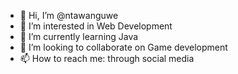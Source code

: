 - 👋 Hi, I’m @ntawanguwe
- 👀 I’m interested in Web Development
- 🌱 I’m currently learning Java
- 💞️ I’m looking to collaborate on Game development
- 📫 How to reach me: through social media

<!---
ntawanguwe/ntawanguwe is a ✨ special ✨ repository because its `README.md` (this file) appears on your GitHub profile.
You can click the Preview link to take a look at your changes.
--->
